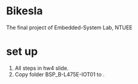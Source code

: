 # Bikesla
The final project of Embedded-System Lab, NTUEE

# set up
1. All steps in hw4 slide.
2. Copy folder BSP_B-L475E-IOT01 to .